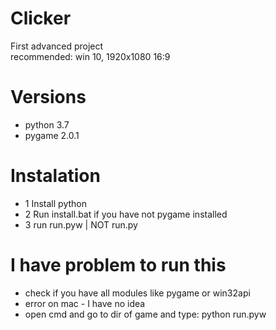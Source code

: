 # Clicker
First advanced project <br>
recommended: win 10, 1920x1080 16:9

# Versions
- python 3.7
- pygame 2.0.1

# Instalation
- 1 Install python
- 2 Run install.bat if you have not pygame installed 
- 3 run run.pyw | NOT run.py

# I have problem to run this
- check if you have all modules like pygame or win32api
- error on mac - I have no idea
- open cmd and go to dir of game and type: python run.pyw
